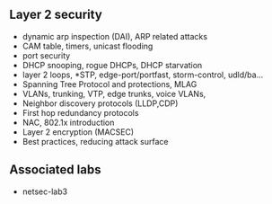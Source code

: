 ## Layer 2 security

- dynamic arp inspection (DAI), ARP related attacks
- CAM table, timers, unicast flooding
- port security
- DHCP snooping, rogue DHCPs, DHCP starvation
- layer 2 loops, *STP, edge-port/portfast, storm-control, udld/ba...
- Spanning Tree Protocol and protections, MLAG
- VLANs, trunking, VTP, edge trunks, voice VLANs,
- Neighbor discovery protocols (LLDP,CDP)
- First hop redundancy protocols
- NAC, 802.1x introduction
- Layer 2 encryption (MACSEC)
- Best practices, reducing attack surface

## Associated labs

- netsec-lab3
